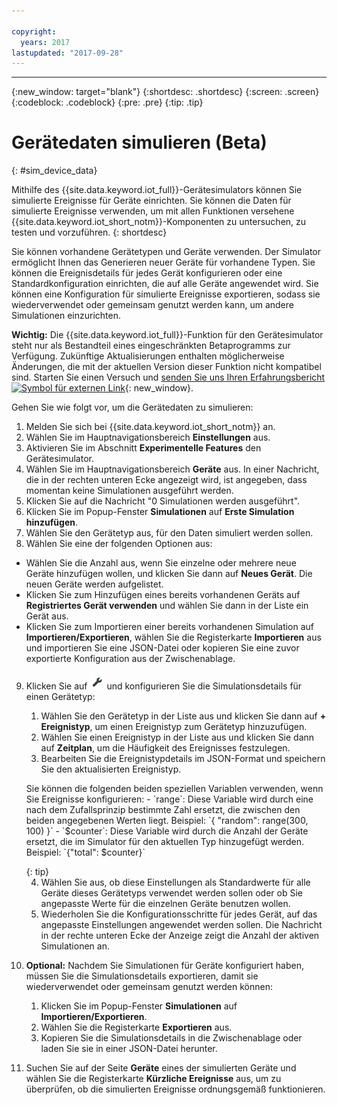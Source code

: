 ```yaml
---

copyright:
  years: 2017
lastupdated: "2017-09-28"
---
```


---

{:new_window: target="blank"}
{:shortdesc: .shortdesc}
{:screen: .screen}
{:codeblock: .codeblock}
{:pre: .pre}
{:tip: .tip}


# Gerätedaten simulieren (Beta)
{: #sim_device_data}

Mithilfe des {{site.data.keyword.iot_full}}-Gerätesimulators können Sie simulierte Ereignisse für Geräte einrichten. Sie können die Daten für simulierte Ereignisse verwenden, um mit allen Funktionen versehene {{site.data.keyword.iot_short_notm}}-Komponenten zu untersuchen, zu testen und vorzuführen.
{: shortdesc}

Sie können vorhandene Gerätetypen und Geräte verwenden. Der Simulator ermöglicht Ihnen das Generieren neuer Geräte für vorhandene Typen. Sie können die Ereignisdetails für jedes Gerät konfigurieren oder eine Standardkonfiguration einrichten, die auf alle Geräte angewendet wird. Sie können eine Konfiguration für simulierte Ereignisse exportieren, sodass sie wiederverwendet oder gemeinsam genutzt werden kann, um andere Simulationen einzurichten.

**Wichtig:** Die {{site.data.keyword.iot_full}}-Funktion für den Gerätesimulator steht nur als Bestandteil eines eingeschränkten Betaprogramms zur Verfügung. Zukünftige Aktualisierungen enthalten möglicherweise Änderungen, die mit der aktuellen Version dieser Funktion nicht kompatibel sind. Starten Sie einen Versuch und [senden Sie uns Ihren Erfahrungsbericht ![Symbol für externen Link](../../../icons/launch-glyph.svg "Symbol für externen Link")](https://developer.ibm.com/answers/smart-spaces/17/internet-of-things.html){: new_window}.

Gehen Sie wie folgt vor, um die Gerätedaten zu simulieren: 

1. Melden Sie sich bei {{site.data.keyword.iot_short_notm}} an.
2. Wählen Sie im Hauptnavigationsbereich **Einstellungen** aus.
3. Aktivieren Sie im Abschnitt **Experimentelle Features** den Gerätesimulator.
4. Wählen Sie im Hauptnavigationsbereich **Geräte** aus. In einer Nachricht, die in der rechten unteren Ecke angezeigt wird, ist angegeben, dass momentan keine Simulationen ausgeführt werden.
5. Klicken Sie auf die Nachricht "0 Simulationen werden ausgeführt".
6. Klicken Sie im Popup-Fenster **Simulationen** auf **Erste Simulation hinzufügen**.
7. Wählen Sie den Gerätetyp aus, für den Daten simuliert werden sollen.
8. Wählen Sie eine der folgenden Optionen aus:
  - Wählen Sie die Anzahl aus, wenn Sie einzelne oder mehrere neue Geräte hinzufügen wollen, und klicken Sie dann auf **Neues Gerät**. Die neuen Geräte werden aufgelistet.
  - Klicken Sie zum Hinzufügen eines bereits vorhandenen Geräts auf **Registriertes Gerät verwenden** und wählen Sie dann in der Liste ein Gerät aus.
  - Klicken Sie zum Importieren einer bereits vorhandenen Simulation auf **Importieren/Exportieren**, wählen Sie die Registerkarte **Importieren** aus und importieren Sie eine JSON-Datei oder kopieren Sie eine zuvor exportierte Konfiguration aus der Zwischenablage.
9. Klicken Sie auf ![Symbol 'Einstellungen'](images/settings_icon.png) und konfigurieren Sie die Simulationsdetails für einen Gerätetyp:
   1. Wählen Sie den Gerätetyp in der Liste aus und klicken Sie dann auf **+ Ereignistyp**, um einen Ereignistyp zum Gerätetyp hinzuzufügen.
   2. Wählen Sie einen Ereignistyp in der Liste aus und klicken Sie dann auf **Zeitplan**, um die Häufigkeit des Ereignisses festzulegen.
   3. Bearbeiten Sie die Ereignistypdetails im JSON-Format und speichern Sie den aktualisierten Ereignistyp.
   
   <p> Sie können die folgenden beiden speziellen Variablen verwenden, wenn Sie Ereignisse konfigurieren:  
        - `range`: Diese Variable wird durch eine nach dem Zufallsprinzip bestimmte Zahl ersetzt, die zwischen den beiden angegebenen Werten liegt. Beispiel: `{ "random": range(300, 100) }`  
        - `$counter`: Diese Variable wird durch die Anzahl der Geräte ersetzt, die im Simulator für den aktuellen Typ hinzugefügt werden. Beispiel: `{"total": $counter}`</p>
   {: tip}
   
   4. Wählen Sie aus, ob diese Einstellungen als Standardwerte für alle Geräte dieses Gerätetyps verwendet werden sollen oder ob Sie angepasste Werte für die einzelnen Geräte benutzen wollen. 
   5. Wiederholen Sie die Konfigurationsschritte für jedes Gerät, auf das angepasste Einstellungen angewendet werden sollen. Die Nachricht in der rechte unteren Ecke der Anzeige zeigt die Anzahl der aktiven Simulationen an.
10. **Optional:** Nachdem Sie Simulationen für Geräte konfiguriert haben, müssen Sie die Simulationsdetails exportieren, damit sie wiederverwendet oder gemeinsam genutzt werden können:
    1. Klicken Sie im Popup-Fenster **Simulationen** auf **Importieren/Exportieren**.
    2. Wählen Sie die Registerkarte **Exportieren** aus.
    3. Kopieren Sie die Simulationsdetails in die Zwischenablage oder laden Sie sie in einer JSON-Datei herunter.
11. Suchen Sie auf der Seite **Geräte** eines der simulierten Geräte und wählen Sie die Registerkarte **Kürzliche Ereignisse** aus, um zu überprüfen, ob die simulierten Ereignisse ordnungsgemäß funktionieren.
